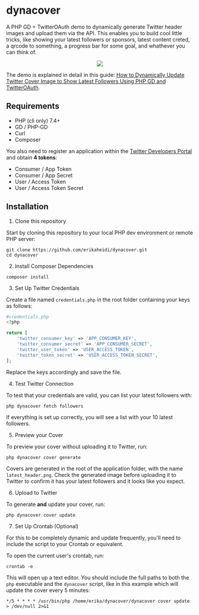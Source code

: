 # dynacover

A PHP GD + TwitterOAuth demo to dynamically generate Twitter header images and upload them via the API. This enables you to build cool little tricks, like showing your latest followers or sponsors, latest content creted, a qrcode to something, a progress bar for some goal, and whathever you can think of.

<p align="center">
<img src="https://user-images.githubusercontent.com/293241/120513746-dc32e600-c3cc-11eb-862e-e7058f78fbfe.png"/>
</p>

The demo is explained in detail in this guide: [How to Dynamically Update Twitter Cover Image to Show Latest Followers Using PHP GD and TwitterOAuth](https://dev.to/erikaheidi/how-to-dynamically-update-twitter-cover-image-to-show-latest-followers-using-php-gd-and-twitteroauth-62n).

## Requirements

- PHP (cli only) 7.4+
- GD / PHP-GD
- Curl
- Composer

You also need to register an application within the [Twitter Developers Portal](https://dev.twitter.com) and obtain **4 tokens**:

- Consumer / App Token
- Consumer / App Secret
- User / Access Token
- User / Access Token Secret

## Installation

1. Clone this repository

Start by cloning this repository to your local PHP dev environment or remote PHP server:

```shell
git clone https://github.com/erikaheidi/dynacover.git
cd dynacover
```

2. Install Composer Dependencies

```shell
composer install
```

3. Set Up Twitter Credentials

Create a file named `credentials.php` in the root folder containing your keys as follows:

```php
#credentials.php
<?php

return [
    'twitter_consumer_key' => 'APP_CONSUMER_KEY',
    'twitter_consumer_secret' => 'APP_CONSUMER_SECRET',
    'twitter_user_token' => 'USER_ACCESS_TOKEN',
    'twitter_token_secret' => 'USER_ACCESS_TOKEN_SECRET',
];
```

Replace the keys accordingly and save the file.

4. Test Twitter Connection

To test that your credentials are valid, you can list your latest followers with:

```shell
php dynacover fetch followers
```

If everything is set up correctly, you will see a list with your 10 latest followers.

5. Preview your Cover

To preview your cover without uploading it to Twitter, run:

```shell
php dynacover cover generate
```

Covers are generated in the root of the application folder, with the name `latest_header.png`. Check the generated image before uploading it to Twitter to confirm it has your latest followers and it looks like you expect.

6. Upload to Twitter

To generate **and** update your cover, run:

```shell
php dynacover cover update
```

7. Set Up Crontab (Optional)

For this to be completely dynamic and update frequently, you'll need to include the script to your Crontab or equivalent.

To open the current user's crontab, run:

```shell
crontab -e
```

This will open up a text editor. You should include the full paths to both the `php` executable and the `dynacover` script, like in this example which will update the cover every 5 minutes:

```
*/5 * * * * /usr/bin/php /home/erika/dynacover/dynacover cover update > /dev/null 2>&1
```


